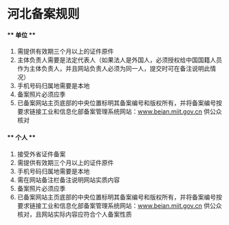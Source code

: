 

# 河北备案规则

<!-- tabs:start -->

#### ** 单位 **

1. 需提供有效期三个月以上的证件原件                                                                                                              
2. 主体负责人需要是法定代表人（如果法人是外国人，必须授权给中国国籍人员作为主体负责人，并且网站负责人必须为同一人，提交时可在备注说明此情况）                                                                                                                                                
3. 手机号码归属地需要是本地                                                                                                                                    
4. 备案照片必须应季
5. 已备案网站主页底部的中央位置标明其备案编号和版权所有，并将备案编号按要求链接工业和信息化部备案管理系统网站：www.beian.miit.gov.cn 供公众核对 

####  ** 个人 **

1. 接受外省证件备案                                                                                             
2. 需提供有效期三个月以上的证件原件                                                                                                                        
3. 手机号码归属地需要是本地                                                                                                           
4. 需在网站备注栏备注说明网站实质内容                                                                                      
5. 备案照片必须应季                                                                                              
6. 已备案网站主页底部的中央位置标明其备案编号和版权所有，并将备案编号按要求链接工业和信息化部备案管理系统网站：www.beian.miit.gov.cn 供公众核对，且网站实际内容应符合个人备案性质 

<!-- tabs:end -->